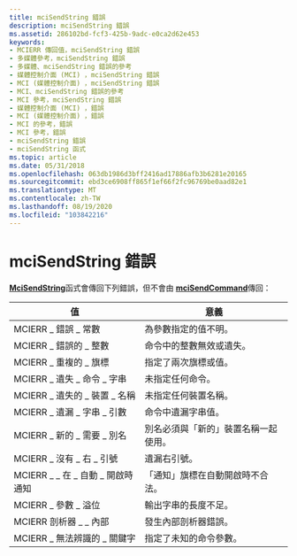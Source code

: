 ```yaml
---
title: mciSendString 錯誤
description: mciSendString 錯誤
ms.assetid: 286102bd-fcf3-425b-9adc-e0ca2d62e453
keywords:
- MCIERR 傳回值，mciSendString 錯誤
- 多媒體參考，mciSendString 錯誤
- 多媒體、mciSendString 錯誤的參考
- 媒體控制介面 (MCI) ，mciSendString 錯誤
- MCI (媒體控制介面) ，mciSendString 錯誤
- MCI、mciSendString 錯誤的參考
- MCI 參考，mciSendString 錯誤
- 媒體控制介面 (MCI) ，錯誤
- MCI (媒體控制介面) ，錯誤
- MCI 的參考，錯誤
- MCI 參考，錯誤
- mciSendString 錯誤
- mciSendString 函式
ms.topic: article
ms.date: 05/31/2018
ms.openlocfilehash: 063db1986d3bff2416ad17886afb3b6281e20165
ms.sourcegitcommit: ebd3ce6908ff865f1ef66f2fc96769be0aad82e1
ms.translationtype: MT
ms.contentlocale: zh-TW
ms.lasthandoff: 08/19/2020
ms.locfileid: "103842216"
---
```

# <a name="mcisendstring-errors"></a>mciSendString 錯誤

[**MciSendString**](/previous-versions//dd757161(v=vs.85))函式會傳回下列錯誤，但不會由 [**mciSendCommand**](/previous-versions//dd757160(v=vs.85))傳回：



| 值                             | 意義                                           |
|-----------------------------------|---------------------------------------------------|
| MCIERR \_ 錯誤 \_ 常數             | 為參數指定的值不明。   |
| MCIERR \_ 錯誤的 \_ 整數              | 命令中的整數無效或遺失。 |
| MCIERR \_ 重複的 \_ 旗標          | 指定了兩次旗標或值。              |
| MCIERR \_ 遺失 \_ 命令 \_ 字串  | 未指定任何命令。                         |
| MCIERR \_ 遺失的 \_ 裝置 \_ 名稱     | 未指定任何裝置名稱。                     |
| MCIERR \_ 遺漏 \_ 字串 \_ 引數 | 命令中遺漏字串值。      |
| MCIERR \_ 新的 \_ 需要 \_ 別名      | 別名必須與「新的」裝置名稱一起使用。 |
| MCIERR \_ 沒有 \_ 右 \_ 引號        | 遺漏右引號。              |
| MCIERR \_ \_ 在 \_ 自動 \_ 開啟時通知    | 「通知」旗標在自動開啟時不合法。      |
| MCIERR \_ 參數 \_ 溢位           | 輸出字串的長度不足。            |
| MCIERR 剖析器 \_ \_ 內部          | 發生內部剖析器錯誤。                |
| MCIERR \_ 無法辨識的 \_ 關鍵字     | 指定了未知的命令參數。       |



 

 

 